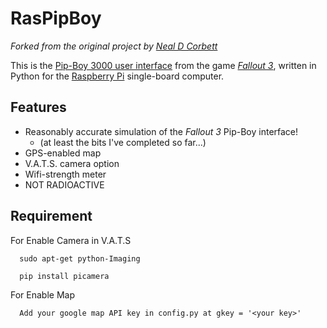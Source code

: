 # RasPipBoy

*Forked from the original project by [Neal D Corbett](https://bitbucket.org/selectnone/raspipboy/)*

This is the [Pip-Boy 3000 user interface](http://www.youtube.com/watch?v=2iHNDYLm9-A&list=PLickeZlNSDh1gQIhxbzHKZVxq465AhWfz&index=1) from the game [*Fallout 3*](http://fallout.bethsoft.com/), written in Python for the [Raspberry Pi](http://www.raspberrypi.org/) single-board computer.

## Features
* Reasonably accurate simulation of the *Fallout 3* Pip-Boy interface!
    * (at least the bits I've completed so far...)
* GPS-enabled map
* V.A.T.S. camera option
* Wifi-strength meter
* NOT RADIOACTIVE

## Requirement
For Enable Camera in V.A.T.S

      sudo apt-get python-Imaging

      pip install picamera

For Enable Map

      Add your google map API key in config.py at gkey = '<your key>'
